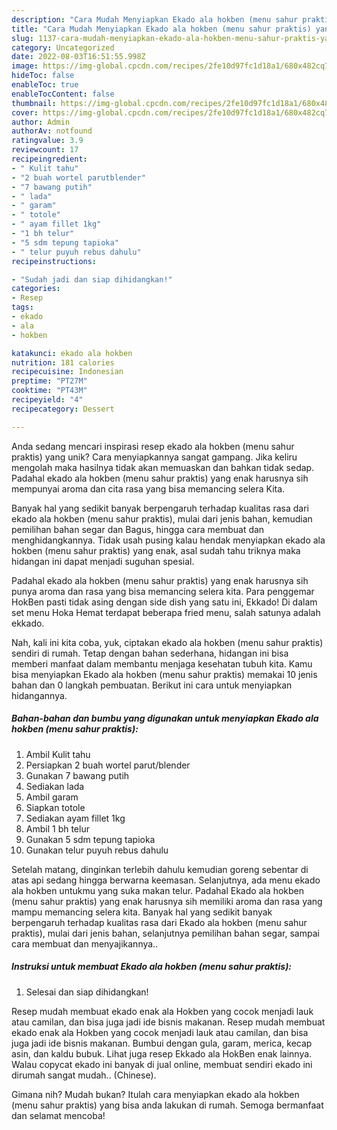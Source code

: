 ```yaml
---
description: "Cara Mudah Menyiapkan Ekado ala hokben (menu sahur praktis) yang Bisa Manjain Lidah"
title: "Cara Mudah Menyiapkan Ekado ala hokben (menu sahur praktis) yang Bisa Manjain Lidah"
slug: 1137-cara-mudah-menyiapkan-ekado-ala-hokben-menu-sahur-praktis-yang-bisa-manjain-lidah
category: Uncategorized
date: 2022-08-03T16:51:55.998Z
image: https://img-global.cpcdn.com/recipes/2fe10d97fc1d18a1/680x482cq70/ekado-ala-hokben-menu-sahur-praktis-foto-resep-utama.jpg
hideToc: false
enableToc: true
enableTocContent: false
thumbnail: https://img-global.cpcdn.com/recipes/2fe10d97fc1d18a1/680x482cq70/ekado-ala-hokben-menu-sahur-praktis-foto-resep-utama.jpg
cover: https://img-global.cpcdn.com/recipes/2fe10d97fc1d18a1/680x482cq70/ekado-ala-hokben-menu-sahur-praktis-foto-resep-utama.jpg
author: Admin
authorAv: notfound
ratingvalue: 3.9
reviewcount: 17
recipeingredient:
- " Kulit tahu"
- "2 buah wortel parutblender"
- "7 bawang putih"
- " lada"
- " garam"
- " totole"
- " ayam fillet 1kg"
- "1 bh telur"
- "5 sdm tepung tapioka"
- " telur puyuh rebus dahulu"
recipeinstructions:

- "Sudah jadi dan siap dihidangkan!"
categories:
- Resep
tags:
- ekado
- ala
- hokben

katakunci: ekado ala hokben 
nutrition: 181 calories
recipecuisine: Indonesian
preptime: "PT27M"
cooktime: "PT43M"
recipeyield: "4"
recipecategory: Dessert

---
```





Anda sedang mencari inspirasi resep ekado ala hokben (menu sahur praktis) yang unik? Cara menyiapkannya sangat gampang. Jika keliru mengolah maka hasilnya tidak akan memuaskan dan bahkan tidak sedap. Padahal ekado ala hokben (menu sahur praktis) yang enak harusnya sih mempunyai aroma dan cita rasa yang bisa memancing selera Kita.





Banyak hal yang sedikit banyak berpengaruh terhadap kualitas rasa dari ekado ala hokben (menu sahur praktis), mulai dari jenis bahan, kemudian pemilihan bahan segar dan Bagus, hingga cara membuat dan menghidangkannya. Tidak usah pusing kalau hendak menyiapkan ekado ala hokben (menu sahur praktis) yang enak,      asal sudah tahu triknya maka hidangan ini dapat menjadi suguhan spesial.














Padahal ekado ala hokben (menu sahur praktis) yang enak harusnya sih punya aroma dan rasa yang bisa memancing selera kita. Para penggemar HokBen pasti tidak asing dengan side dish yang satu ini, Ekkado! Di dalam set menu Hoka Hemat terdapat beberapa fried menu, salah satunya adalah ekkado.






Nah, kali ini kita coba, yuk, ciptakan ekado ala hokben (menu sahur praktis) sendiri di rumah. Tetap dengan bahan sederhana, hidangan ini bisa memberi manfaat dalam membantu menjaga kesehatan tubuh kita. Kamu bisa menyiapkan Ekado ala hokben (menu sahur praktis) memakai 10 jenis bahan dan 0 langkah pembuatan. Berikut ini cara untuk menyiapkan hidangannya.

<!--inarticleads1-->

##### Bahan-bahan dan bumbu yang digunakan untuk menyiapkan Ekado ala hokben (menu sahur praktis):

1. Ambil  Kulit tahu
1. Persiapkan 2 buah wortel parut/blender
1. Gunakan 7 bawang putih
1. Sediakan  lada
1. Ambil  garam
1. Siapkan  totole
1. Sediakan  ayam fillet 1kg
1. Ambil 1 bh telur
1. Gunakan 5 sdm tepung tapioka
1. Gunakan  telur puyuh rebus dahulu


Setelah matang, dinginkan terlebih dahulu kemudian goreng sebentar di atas api sedang hingga berwarna keemasan. Selanjutnya, ada menu ekado ala hokben untukmu yang suka makan telur. Padahal Ekado ala hokben (menu sahur praktis) yang enak harusnya sih memiliki aroma dan rasa yang mampu memancing selera kita. Banyak hal yang sedikit banyak berpengaruh terhadap kualitas rasa dari Ekado ala hokben (menu sahur praktis), mulai dari jenis bahan, selanjutnya pemilihan bahan segar, sampai cara membuat dan menyajikannya.. 

<!--inarticleads2-->

##### Instruksi untuk membuat Ekado ala hokben (menu sahur praktis):


1. Selesai dan siap dihidangkan!

Resep mudah membuat ekado enak ala Hokben yang cocok menjadi lauk atau camilan, dan bisa juga jadi ide bisnis makanan. Resep mudah membuat ekado enak ala Hokben yang cocok menjadi lauk atau camilan, dan bisa juga jadi ide bisnis makanan. Bumbui dengan gula, garam, merica, kecap asin, dan kaldu bubuk. Lihat juga resep Ekkado ala HokBen enak lainnya. Walau copycat ekado ini banyak di jual online, membuat sendiri ekado ini dirumah sangat mudah.. (Chinese). 

Gimana nih? Mudah bukan? Itulah cara menyiapkan ekado ala hokben (menu sahur praktis) yang bisa anda lakukan di rumah. Semoga bermanfaat dan selamat mencoba!
